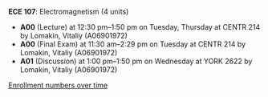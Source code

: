 **ECE 107**: Electromagnetism (4 units)

- **A00** (Lecture) at 12:30 pm–1:50 pm on Tuesday, Thursday at CENTR 214 by Lomakin, Vitaliy (A06901972)
- **A00** (Final Exam) at 11:30 am–2:29 pm on Tuesday at CENTR 214 by Lomakin, Vitaliy (A06901972)
- **A01** (Discussion) at 1:00 pm–1:50 pm on Wednesday at YORK 2622 by Lomakin, Vitaliy (A06901972)

[Enrollment numbers over time](./ECE107.tsv)
